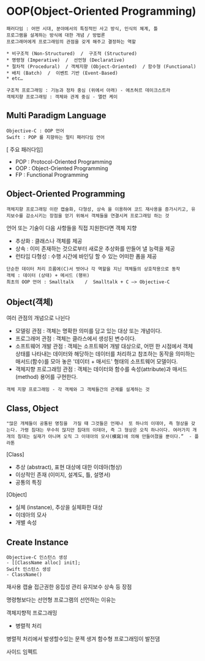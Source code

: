 # OOP(Object-Oriented Programming)

```
패러다임 : 어떤 시대, 분야에서의 특징적인 사고 방식, 인식의 쳬계, 틀
프로그램을 설계하는 방식에 대한 개념 / 방법론
프로그래머에게 프로그래밍의 관점을 갖게 해주고 결정하는 역할

* 비구조적 (Non-Structured)  /  구조적 (Structured)
* 명령형 (Imperative)  /  선언형 (Declarative) 
* 절차적 (Procedural)  / 객체지향 (Object-Oriented)  / 함수형 (Functional)
* 배치 (Batch)  /  이벤트 기반 (Event-Based)
* etc…

구조적 프로그래밍 : 기능과 정차 중심 (위에서 아래) - 에츠허르 데이크스트라
객체지향 프로그래밍 : 객체와 관계 중심 - 앨런 케이
```

## Multi Paradigm Language

```
Objective-C : OOP 언어
Swift : POP 를 지향하는 멀티 패러다임 언어
```

[ 주요 패러다임]

- POP : Protocol-Oriented Programming
- OOP : Object-Oriented Programming
- FP : Functional Programming



## Object-Oriented Programming

```
객체지향 프로그래밍 이란 캡슐화, 다형성, 상속 을 이용하여 코드 재사용을 증가시키고, 유지보수를 감소시키는 장점을 얻기 위해서 객체들을 연결시켜 프로그래밍 하는 것
```

언어 또는 기술이 다음 사항들을 직접 지원한다면 객체 지향

- 추상화 : 클래스나 객체를 제공
- 상속 : 이미 존재하는 것으로부터 새로운 추상화를 만들어 낼 능력을 제공
- 런타임 다형성 : 수행 시간에 바인딩 할 수 있는 어떠한 폼을 제공

```
단순한 데이터 처리 흐름에(C)서 벗어나 각 역할을 지닌 객체들의 상호작용으로 동작
객체 : 데이터 (상태) + 메서드 (행위)
최초의 OOP 언어 : Smalltalk    /  Smalltalk + C —> Objective-C
```

## Object(객체)

여러 관점의 개념으로 나뉜다

- 모델링 관점 : 객체는 명확한 의미를 담고 있는 대상 또는 개념이다.
- 프로그래머 관점 : 객체는 클라스에서 생성된 변수이다.
- 소프트웨어 개발 관점 : 객체는 소프트웨어 개발 대상으로, 어떤 한 시점에서 객체 상태를 나타내는 데이터와 해당하는 데이터를 처리하고 참조하는 동작을 의미하는 매서드(함수)를 모아 놓은 '데이터 + 매서드' 형태의 소프트웨어 모델이다.
- 객체지향 프로그래밍 관점 : 객체는 데이터와 함수를 속성(attribute)과 매서드(method) 용어를 구현한다.

```
객체 지향 프로그래밍 - 각 객체와 그 객체들간의 관계를 설계하는 것
```

## Class, Object

```
"많은 개체들이 공통된 명칭을  가질 때 그것들은 언제나  또 하나의 이데아, 즉 형상을 갖는다. 가령 침대는 무수히 많지만 침대의 이데아, 즉 그 형상은 오직 하나이다. 여러가지 개개의 침대는 실재가 아니며 오직 그 이데아의 모사(模寫)에 의해 만들어졌을 뿐이다.”  - 플라톤
```

[Class]

- 추상 (abstract), 표현 대상에 대한 이데아(형상)
- 이상적인 존재 (이미지, 설계도, 틀, 설명서)
- 공통의 특징

[Object]

- 실체 (instance), 추상을 실체화한 대상
- 이데아의 모사
- 개별 속성

## Create Instance

```
Objective-C 인스턴스 생성 
- [[ClassName alloc] init];
Swift 인스턴스 생성 
- ClassName()
```

재사용 캡슐 접근권한 응집성 관리 유지보수 상속 등 장점

명령형보다는 선언형 프로그램의 선언하는 이유는

객체지향적 프로그래밍 

- 병렬적 처리

병렬적 처리에서 발생할수있는 문젝 생겨 함수형 프로그래밍이 발전댐

사이드 임펙트